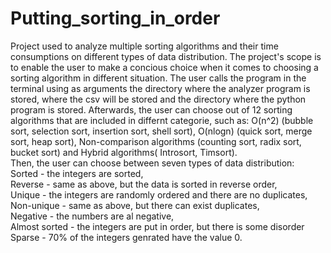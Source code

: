 # Putting_sorting_in_order
Project used to analyze multiple sorting algorithms and their time consumptions on different types of data distribution. The project's scope is to enable the user to make a concious choice when it comes to choosing a sorting algorithm  in different situation. The user calls the program in the terminal using as arguments the directory where the analyzer program is stored, where the csv will be stored and the directory where the python program is stored.
Afterwards, the user can choose out of 12 sorting algorithms that are included in differnt categorie, such as: O(n^2) (bubble sort, selection sort, insertion sort, shell sort), O(nlogn) (quick sort, merge sort, heap sort), Non-comparison algorithms (counting sort, radix sort, bucket sort) and Hybrid algorithms( Introsort, Timsort).  
Then, the user can choose between seven types of data distribution:   
Sorted - the integers are sorted,  
Reverse - same as above, but the data is sorted in reverse order,   
Unique - the integers are randomly ordered and there are no duplicates,  
Non-unique - same as above, but there can exist duplicates,  
Negative - the numbers are al negative,  
Almost sorted - the integers are put in order, but there is some disorder  
Sparse - 70% of the integers genrated have the value 0.    




